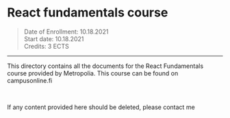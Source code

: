 # React fundamentals course
> Date of Enrollment: 10.18.2021 <br/>
Start date: 10.18.2021 <br/>
Credits: 3 ECTS <br/>

-----

This directory contains all the documents for the React Fundamentals course provided by Metropolia. This course can be found on campusonline.fi


<br/>

If any content provided here should be deleted, please contact me